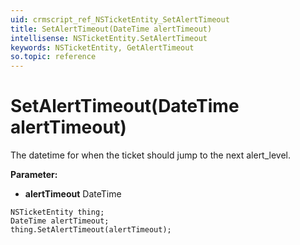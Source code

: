 ```yaml
---
uid: crmscript_ref_NSTicketEntity_SetAlertTimeout
title: SetAlertTimeout(DateTime alertTimeout)
intellisense: NSTicketEntity.SetAlertTimeout
keywords: NSTicketEntity, GetAlertTimeout
so.topic: reference
---
```


# SetAlertTimeout(DateTime alertTimeout)

The datetime for when the ticket should jump to the next alert_level.

**Parameter:** 
* **alertTimeout** DateTime

```crmscript
NSTicketEntity thing;
DateTime alertTimeout;
thing.SetAlertTimeout(alertTimeout);
```

